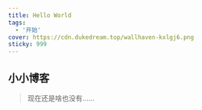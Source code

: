 ```yaml
---
title: Hello World
tags: 
  - '开始'
cover: https://cdn.dukedream.top/wallhaven-kxlgj6.png
sticky: 999
---
```


## 小小博客

> 现在还是啥也没有......